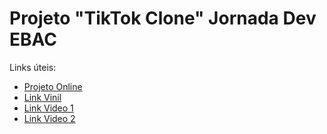 # Projeto "TikTok Clone" Jornada Dev EBAC

Links úteis:

* [Projeto Online](https://tiktok---jornada-cc1db.web.app/)
* [Link Vinil](https://firebasestorage.googleapis.com/v0/b/jornada-dev.appspot.com/o/vinil.png?alt=media&token=d174bbec-b930-41e4-ab50-af1ea81bb7da)
* [Link Video 1](https://firebasestorage.googleapis.com/v0/b/jornada-dev.appspot.com/o/bird.mp4?alt=media&token=52abbeec-ff95-4acb-808e-5a4b4977d1da)
* [Link Video 2](https://firebasestorage.googleapis.com/v0/b/jornada-dev.appspot.com/o/brecker2.mp4?alt=media&token=b5399418-9276-4e53-a706-1e00290c2c74)
  

